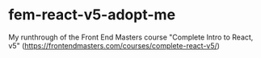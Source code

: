 # fem-react-v5-adopt-me
My runthrough of the Front End Masters course "Complete Intro to React, v5" (https://frontendmasters.com/courses/complete-react-v5/)
